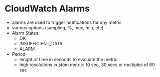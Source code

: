 # CloudWatch Alarms

* alarms are used to trigger notifications for any metric
* various options (sampling, %, max, min, etc)
* Alarm States:
  * OK
  * INSUFFICIENT_DATA
  * ALARM
* Period
  * lenght of time in seconds to evaluate the metric
  * high resolutions custom metric: 10 sec, 30 secs or multiples of 60 sec
